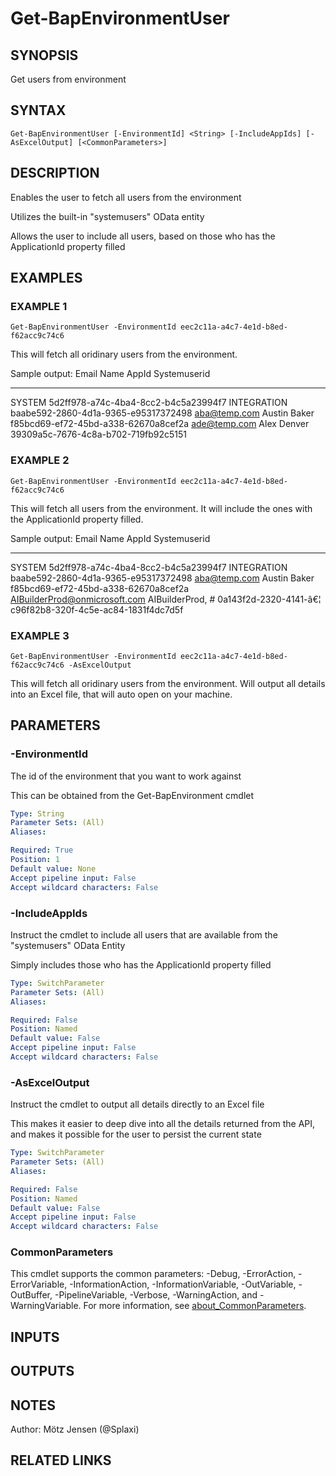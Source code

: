 ﻿---
external help file: d365bap.tools-help.xml
Module Name: d365bap.tools
online version:
schema: 2.0.0
---

# Get-BapEnvironmentUser

## SYNOPSIS
Get users from environment

## SYNTAX

```
Get-BapEnvironmentUser [-EnvironmentId] <String> [-IncludeAppIds] [-AsExcelOutput] [<CommonParameters>]
```

## DESCRIPTION
Enables the user to fetch all users from the environment

Utilizes the built-in "systemusers" OData entity

Allows the user to include all users, based on those who has the ApplicationId property filled

## EXAMPLES

### EXAMPLE 1
```
Get-BapEnvironmentUser -EnvironmentId eec2c11a-a4c7-4e1d-b8ed-f62acc9c74c6
```

This will fetch all oridinary users from the environment.

Sample output:
Email                          Name                           AppId                Systemuserid
-----                          ----                           -----                ------------
SYSTEM                                                                             5d2ff978-a74c-4ba4-8cc2-b4c5a23994f7
INTEGRATION                                                                        baabe592-2860-4d1a-9365-e95317372498
aba@temp.com                   Austin Baker                                        f85bcd69-ef72-45bd-a338-62670a8cef2a
ade@temp.com                   Alex Denver                                         39309a5c-7676-4c8a-b702-719fb92c5151

### EXAMPLE 2
```
Get-BapEnvironmentUser -EnvironmentId eec2c11a-a4c7-4e1d-b8ed-f62acc9c74c6
```

This will fetch all users from the environment.
It will include the ones with the ApplicationId property filled.

Sample output:
Email                          Name                           AppId                Systemuserid
-----                          ----                           -----                ------------
SYSTEM                                                                             5d2ff978-a74c-4ba4-8cc2-b4c5a23994f7
INTEGRATION                                                                        baabe592-2860-4d1a-9365-e95317372498
aba@temp.com                   Austin Baker                                        f85bcd69-ef72-45bd-a338-62670a8cef2a
AIBuilderProd@onmicrosoft.com  AIBuilderProd, #               0a143f2d-2320-4141-â€¦ c96f82b8-320f-4c5e-ac84-1831f4dc7d5f

### EXAMPLE 3
```
Get-BapEnvironmentUser -EnvironmentId eec2c11a-a4c7-4e1d-b8ed-f62acc9c74c6 -AsExcelOutput
```

This will fetch all oridinary users from the environment.
Will output all details into an Excel file, that will auto open on your machine.

## PARAMETERS

### -EnvironmentId
The id of the environment that you want to work against

This can be obtained from the Get-BapEnvironment cmdlet

```yaml
Type: String
Parameter Sets: (All)
Aliases:

Required: True
Position: 1
Default value: None
Accept pipeline input: False
Accept wildcard characters: False
```

### -IncludeAppIds
Instruct the cmdlet to include all users that are available from the "systemusers" OData Entity

Simply includes those who has the ApplicationId property filled

```yaml
Type: SwitchParameter
Parameter Sets: (All)
Aliases:

Required: False
Position: Named
Default value: False
Accept pipeline input: False
Accept wildcard characters: False
```

### -AsExcelOutput
Instruct the cmdlet to output all details directly to an Excel file

This makes it easier to deep dive into all the details returned from the API, and makes it possible for the user to persist the current state

```yaml
Type: SwitchParameter
Parameter Sets: (All)
Aliases:

Required: False
Position: Named
Default value: False
Accept pipeline input: False
Accept wildcard characters: False
```

### CommonParameters
This cmdlet supports the common parameters: -Debug, -ErrorAction, -ErrorVariable, -InformationAction, -InformationVariable, -OutVariable, -OutBuffer, -PipelineVariable, -Verbose, -WarningAction, and -WarningVariable. For more information, see [about_CommonParameters](http://go.microsoft.com/fwlink/?LinkID=113216).

## INPUTS

## OUTPUTS

## NOTES
Author: Mötz Jensen (@Splaxi)

## RELATED LINKS
